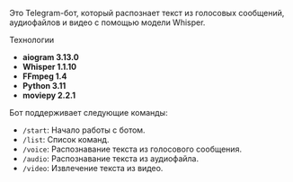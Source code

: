 Это Telegram-бот, который распознает текст из голосовых сообщений, аудиофайлов и видео с помощью модели Whisper.

Технологии

- **aiogram 3.13.0**
- **Whisper 1.1.10**
- **FFmpeg 1.4**
- **Python 3.11**
- **moviepy 2.2.1**


Бот поддерживает следующие команды:

- `/start`: Начало работы с ботом.
- `/list`: Список команд.
- `/voice`: Распознавание текста из голосового сообщения.
- `/audio`: Распознавание текста из аудиофайла.
- `/video`: Извлечение текста из видео.
